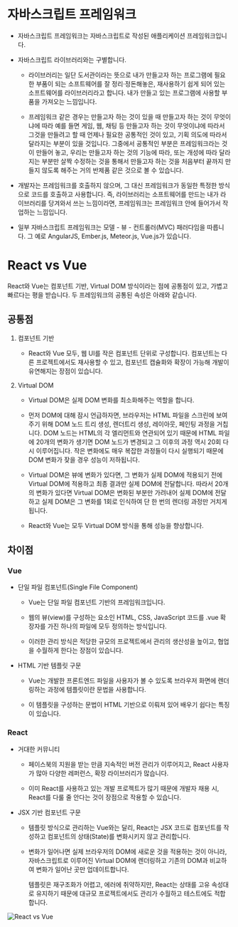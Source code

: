 # 자바스크립트 프레임워크

- 자바스크립트 프레임워크는 자바스크립트로 작성된 애플리케이션 프레임워크입니다.

- 자바스크립트 라이브러리와는 구별합니다.
  - 라이브러리는 일단 도서관이라는 뜻으로 내가 만들고자 하는 프로그램에 필요한 부품이 되는 소프트웨어를 잘 정리·정돈해놓은, 재사용하기 쉽게 되어 있는 소프트웨어를 라이브러리라고 합니다. 내가 만들고 있는 프로그램에 사용할 부품을 가져오는 느낌입니다. 

  - 프레임워크 같은 경우는 만들고자 하는 것이 있을 때 만들고자 하는 것이 무엇이냐에 따라 예를 들면 게임, 웹, 채팅 등 만들고자 하는 것이 무엇이냐에 따라서 그것을 만들려고 할 때 언제나 필요한 공통적인 것이 있고, 기획 의도에 따라서 달라지는 부분이 있을 것입니다. 그중에서 공통적인 부분은 프레임워크라는 것이 만들어 놓고, 우리는 만들고자 하는 것의 기능에 따라, 또는 개성에 따라 달라지는 부분만 살짝 수정하는 것을 통해서 만들고자 하는 것을 처음부터 끝까지 만들지 않도록 해주는 거의 반제품 같은 것으로 볼 수 있습니다.

- 개발자는 프레임워크를 호출하지 않으며, 그 대신 프레임워크가 동일한 특정한 방식으로 코드를 호출하고 사용합니다. 즉, 라이브러리는 소프트웨어를 만드는 내가 라이브러리를 당겨와서 쓰는 느낌이라면, 프레임워크는 프레임워크 안에 들어가서 작업하는 느낌입니다.

- 일부 자바스크립트 프레임워크는 모델 - 뷰 - 컨트롤러(MVC) 패러다임을 따릅니다. 그 예로 AngularJS, Ember.js, Meteor.js, Vue.js가 있습니다.

# React vs Vue

React와 Vue는 컴포넌트 기반, Virtual DOM 방식이라는 점에 공통점이 있고, 가볍고 빠르다는 평을 받습니다. 두 프레임워크의 공통된 속성은 아래와 같습니다.

## 공통점

1. 컴포넌트 기반
    - React와 Vue 모두, 웹 UI를 작은 컴포넌트 단위로 구성합니다. 컴포넌트는 다른 프로젝트에서도 재사용할 수 있고, 컴포넌트 캡슐화와 확장이 가능해 개발이 유연해지는 장점이 있습니다.

2. Virtual DOM
    - Virtual DOM은 실제 DOM 변화를 최소화해주는 역할을 합니다.

    - 먼저 DOM에 대해 잠시 언급하자면, 브라우저는 HTML 파일을 스크린에 보여주기 위해 DOM 노드 트리 생성, 렌더트리 생성, 레이아웃, 페인팅 과정을 거칩니다. DOM 노드는 HTML의 각 엘리먼트와 연관되어 있기 때문에 HTML 파일에 20개의 변화가 생기면 DOM 노드가 변경되고 그 이후의 과정 역시 20회 다시 이루어집니다. 작은 변화에도 매우 복잡한 과정들이 다시 실행되기 때문에 DOM 변화가 잦을 경우 성능이 저하됩니다.

    - Virtual DOM은 뷰에 변화가 있다면, 그 변화가 실제 DOM에 적용되기 전에 Virtual DOM에 적용하고 최종 결과만 실제 DOM에 전달합니다. 따라서 20개의 변화가 있다면 Virtual DOM은 변화된 부분만 가려내어 실제 DOM에 전달하고 실제 DOM은 그 변화를 1회로 인식하여 단 한 번의 렌더링 과정만 거치게 됩니다.

    - React와 Vue는 모두 Virtual DOM 방식을 통해 성능을 향상합니다.

## 차이점

### Vue

- 단일 파일 컴포넌트(Single File Component)
  - Vue는 단일 파일 컴포넌트 기반의 프레임워크입니다.

  - 웹의 뷰(view)를 구성하는 요소인 HTML, CSS, JavaScript 코드를 .vue 확장자를 가진 하나의 파일에 모두 정의하는 방식입니다.

  - 이러한 관리 방식은 적당한 규모의 프로젝트에서 관리의 생산성을 높이고, 협업을 수월하게 한다는 장점이 있습니다.

- HTML 기반 템플릿 구문
  - Vue는 개발한 프론트엔드 파일을 사용자가 볼 수 있도록 브라우저 화면에 렌더링하는 과정에 템플릿이란 문법을 사용합니다.

  - 이 템플릿을 구성하는 문법이 HTML 기반으로 이뤄져 있어 배우기 쉽다는 특징이 있습니다.

### React

- 거대한 커뮤니티
  - 페이스북의 지원을 받는 만큼 지속적인 버전 관리가 이루어지고, React 사용자가 많아 다양한 레퍼런스, 확장 라이브러리가 많습니다.

  - 이미 React를 사용하고 있는 개발 프로젝트가 많기 때문에 개발자 채용 시, React를 다룰 줄 안다는 것이 장점으로 작용할 수 있습니다.

- JSX 기반 컴포넌트 구문
  - 템플릿 방식으로 관리하는 Vue와는 달리, React는 JSX 코드로 컴포넌트를 작성하고 컴포넌트의 상태(State)를 변화시키지 않고 관리합니다.

  - 변화가 일어나면 실제 브라우저의 DOM에 새로운 것을 적용하는 것이 아니라, 자바스크립트로 이루어진 Virtual DOM에 렌더링하고 기존의 DOM과 비교하여 변화가 일어난 곳만 업데이트합니다.

    템플릿은 재구조화가 어렵고, 에러에 취약하지만, React는 상태를 고유 속성대로 유지하기 때문에 대규모 프로젝트에서도 관리가 수월하고 테스트에도 적합합니다.

![React vs Vue](http://library.gabia.com/wp-content/uploads/2019/12/image-8.png)